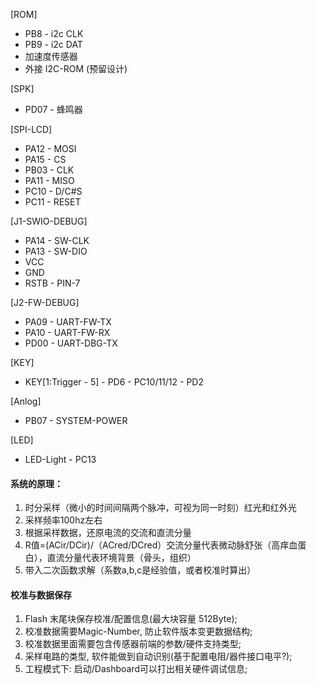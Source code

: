 [ROM]
- PB8 - i2c CLK
- PB9 - i2c DAT
- 加速度传感器
- 外接 I2C-ROM (预留设计)

[SPK]
- PD07 - 蜂鸣器

[SPI-LCD]
- PA12 - MOSI
- PA15 - CS
- PB03 - CLK
- PA11 - MISO
- PC10 - D/C#S
- PC11 - RESET

[J1-SWIO-DEBUG]
- PA14 - SW-CLK
- PA13 - SW-DIO
- VCC
- GND
- RSTB - PIN-7

[J2-FW-DEBUG]
- PA09 - UART-FW-TX
- PA10 - UART-FW-RX
- PD00 - UART-DBG-TX

[KEY]
- KEY[1:Trigger - 5] - PD6 - PC10/11/12 - PD2

[Anlog]
- PB07 - SYSTEM-POWER

[LED]
- LED-Light - PC13


#### 系统的原理：
1. 时分采样（微小的时间间隔两个脉冲，可视为同一时刻）红光和红外光
2. 采样频率100hz左右
3. 根据采样数据，还原电流的交流和直流分量
4. R值=(ACir/DCir)/（ACred/DCred）交流分量代表微动脉舒张（高痒血蛋白），直流分量代表环境背景（骨头，组织）
5. 带入二次函数求解（系数a,b,c是经验值，或者校准时算出）

#### 校准与数据保存
1. Flash 末尾块保存校准/配置信息(最大块容量 512Byte);
2. 校准数据需要Magic-Number, 防止软件版本变更数据结构;
3. 校准数据里面需要包含传感器前端的参数/硬件支持类型;
4. 采样电路的类型, 软件能做到自动识别(基于配置电阻/器件接口电平?);
5. 工程模式下: 启动/Dashboard可以打出相关硬件调试信息;
